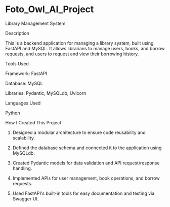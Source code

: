 # Foto_Owl_AI_Project

Library Management System

Description

This is a backend application for managing a library system, built using FastAPI and MySQL. It allows librarians to manage users, books, and borrow requests, and users to request and view their borrowing history.



Tools Used

Framework: FastAPI

Database: MySQL

Libraries: Pydantic, MySQLdb, Uvicorn



Languages Used

Python



How I Created This Project

1. Designed a modular architecture to ensure code reusability and scalability.


2. Defined the database schema and connected it to the application using MySQLdb.


3. Created Pydantic models for data validation and API request/response handling.


4. Implemented APIs for user management, book operations, and borrow requests.


5. Used FastAPI's built-in tools for easy documentation and testing via Swagger UI.
